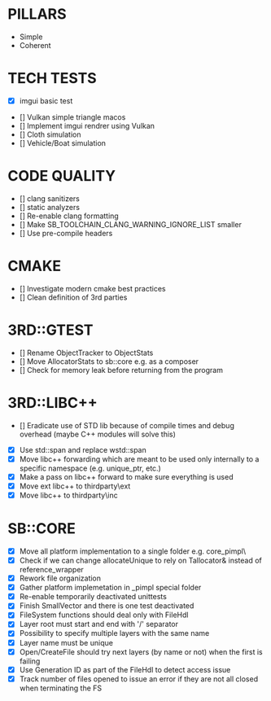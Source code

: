 # PILLARS

- Simple
- Coherent

# TECH TESTS

- [x] imgui basic test
- [] Vulkan simple triangle macos
- [] Implement imgui rendrer using Vulkan
- [] Cloth simulation
- [] Vehicle/Boat simulation

# CODE QUALITY

- [] clang sanitizers
- [] static analyzers
- [] Re-enable clang formatting
- [] Make SB_TOOLCHAIN_CLANG_WARNING_IGNORE_LIST smaller
- [] Use pre-compile headers

# CMAKE

- [] Investigate modern cmake best practices
- [] Clean definition of 3rd parties

# 3RD::GTEST

- [] Rename ObjectTracker to ObjectStats
- [] Move AllocatorStats to sb::core e.g. as a composer
- [] Check for memory leak before returning from the program

# 3RD::LIBC++

- [] Eradicate use of STD lib because of compile times and debug overhead (maybe C++ modules will solve this)
- [x] Use std::span and replace wstd::span 
- [x] Move libc++ forwarding which are meant to be used only internally to a specific namespace (e.g. unique_ptr, etc.)
- [x] Make a pass on libc++ forward to make sure everything is used
- [x] Move ext libc++ to thirdparty\ext
- [x] Move libc++ to thirdparty\inc

# SB::CORE

- [x] Move all platform implementation to a single folder e.g. core\_pimpl\
- [x] Check if we can change allocateUnique to rely on Tallocator& instead of reference_wrapper
- [x] Rework file organization
- [x] Gather platform implemetation in _pimpl special folder
- [x] Re-enable temporarily deactivated unittests
- [x] Finish SmallVector and there is one test deactivated
- [x] FileSystem functions should deal only with FileHdl
- [x] Layer root must start and end with '/' separator
- [x] Possibility to specify multiple layers with the same name
- [x] Layer name must be unique
- [x] Open/CreateFile should try next layers (by name or not) when the first is failing
- [x] Use Generation ID as part of the FileHdl to detect access issue
- [x] Track number of files opened to issue an error if they are not all closed when terminating the FS

